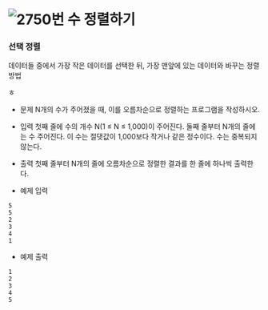 # ![2750번 수 정렬하기](https://www.acmicpc.net/problem/2750)

### 선택 정렬
데이터들 중에서 가장 작은 데이터를 선택한 뒤, 가장 맨앞에 있는 데이터와 바꾸는 정렬방법

ㅎ
* 문제
N개의 수가 주어졌을 때, 이를 오름차순으로 정렬하는 프로그램을 작성하시오.

* 입력
첫째 줄에 수의 개수 N(1 ≤ N ≤ 1,000)이 주어진다. 둘째 줄부터 N개의 줄에는 수 주어진다. 이 수는 절댓값이 1,000보다 작거나 같은 정수이다. 수는 중복되지 않는다.

* 출력
첫째 줄부터 N개의 줄에 오름차순으로 정렬한 결과를 한 줄에 하나씩 출력한다.


* 예제 입력
```
5
5
2
3
4
1
```

* 예제 출력
```
1
2
3
4
5
```